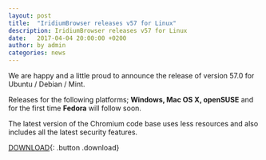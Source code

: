```yaml
---
layout: post
title:  "IridiumBrowser releases v57 for Linux"
description: IridiumBrowser releases v57 for Linux
date:   2017-04-04 20:00:00 +0200
author:	by admin
categories: news
---
```


We are happy and a little proud to announce the release of version 57.0 for Ubuntu / Debian / Mint.     
<!--break-->
Releases for the following platforms; **Windows, Mac OS X, openSUSE** and for the first time **Fedora** will follow soon.

The latest version of the Chromium code base uses less resources and also includes all the latest security features.     
      
[DOWNLOAD](/downloads/linux.html "Download v57 for Linux"){: .button .download}     
